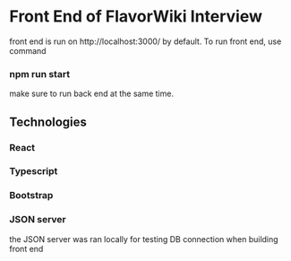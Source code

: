 # Front End of FlavorWiki Interview

front end is run on http://localhost:3000/ by default. To run front end, use command

### npm run start

make sure to run back end at the same time.

## Technologies

### React

### Typescript

### Bootstrap

### JSON server

the JSON server was ran locally for testing DB connection when building front end
